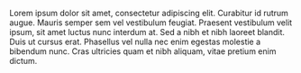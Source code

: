 Lorem ipsum dolor sit amet, consectetur adipiscing elit. Curabitur id rutrum augue. Mauris semper sem vel vestibulum feugiat. Praesent vestibulum velit ipsum, sit amet luctus nunc interdum at. Sed a nibh et nibh laoreet blandit. Duis ut cursus erat. Phasellus vel nulla nec enim egestas molestie a bibendum nunc. Cras ultricies quam et nibh aliquam, vitae pretium enim dictum.
